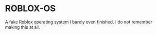 # ROBLOX-OS
A fake Roblox operating system I barely even finished. I do not remember making this at all.